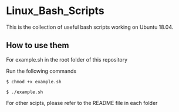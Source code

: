 # Linux_Bash_Scripts

This is the collection of useful bash scripts working on Ubuntu 18.04.

## How to use them

For example.sh in the root folder of this repository

Run the following commands

`$ chmod +x example.sh`

`$ ./example.sh`

For other scipts, please refer to the README file in each folder
